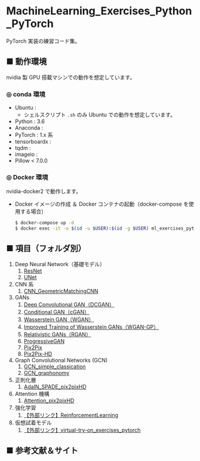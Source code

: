 # MachineLearning_Exercises_Python_PyTorch
PyTorch 実装の練習コード集。<br>

## ■ 動作環境
nvidia 製 GPU 搭載マシンでの動作を想定しています。

### ◎ conda 環境
- Ubuntu : 
    - シェルスクリプト `.sh` のみ Ubuntu での動作を想定しています。
- Python : 3.6
- Anaconda :
- PyTorch : 1.x 系
- tensorboardx :
- tqdm :
- imageio :
- Pillow < 7.0.0

### ◎ Docker 環境
nvidia-docker2 で動作します。

- Docker イメージの作成 ＆ Docker コンテナの起動（docker-compose を使用する場合）
    ```sh
    $ docker-compose up -d
    $ docker exec -it -u $(id -u $USER):$(id -g $USER) ml_exercises_pytorch_container /bin/bash
    ```

<!--
- Docker イメージの作成
    ```sh
    $ docker build ./dockerfile -t ml_exercises_pytorch_image
    ```

- Docker コンテナの起動（nvidia-docker2）
    ```sh
    $ docker run -it --rm -v ${PWD}:/home/user/share/MachineLearning_Exercises_Python_PyTorch --name ml_exercises_container ml_exercises_pytorch_image --runtime nvidia --p 6006:6006 /bin/bash
    ```

- docker-compose を使用する場合
    ```sh
    $ docker-compose up -d
    ```
-->

## ■ 項目（フォルダ別）

1. Deep Neural Network（基礎モデル）
    1. [ResNet](https://github.com/Yagami360/MachineLearning_Exercises_Python_PyTorch/tree/master/ResNet_PyTorch)
    1. [UNet](https://github.com/Yagami360/MachineLearning_Exercises_Python_PyTorch/tree/master/UNet_PyTorch)
1. CNN 系
    1. [CNN_GeometricMatchingCNN](https://github.com/Yagami360/MachineLearning_Exercises_Python_PyTorch/tree/master/CNN_GeometricMatchingCNN)
1. GANs
    1. [Deep Convolutional GAN（DCGAN）](https://github.com/Yagami360/MachineLearning_Exercises_Python_PyTorch/tree/master/GAN_DCGAN_PyTorch)
    1. [Conditional GAN（cGAN）](https://github.com/Yagami360/MachineLearning_Exercises_Python_PyTorch/tree/master/GAN_cGAN_PyTorch)
    1. [Wasserstein GAN（WGAN）](https://github.com/Yagami360/MachineLearning_Exercises_Python_PyTorch/tree/master/GAN_WGAN_PyTorch)
    1. [Improved Training of Wasserstein GANs（WGAN-GP）](https://github.com/Yagami360/MachineLearning_Exercises_Python_PyTorch/tree/master/GAN_WGAN-GP_PyTorch)
    1. [Relativistic GANs（RGAN）](https://github.com/Yagami360/MachineLearning_Exercises_Python_PyTorch/tree/master/GAN_RGAN_PyTorch)
    1. [ProgressiveGAN](https://github.com/Yagami360/MachineLearning_Exercises_Python_PyTorch/tree/master/GAN_PGGAN_PyTorch)
    1. [Pix2Pix](https://github.com/Yagami360/MachineLearning_Exercises_Python_PyTorch/tree/master/GAN_Pix2Pix_PyTorch)
    1. [Pix2Pix-HD](https://github.com/Yagami360/MachineLearning_Exercises_Python_PyTorch/tree/master/GAN_Pix2PixHD_PyTorch)
1. Graph Convolutional Networks (GCN)
    1. [GCN_simple_classication](https://github.com/Yagami360/MachineLearning_Exercises_Python_PyTorch/tree/master/GCN_simple_classication)
    1. [GCN_graphonomy](https://github.com/Yagami360/MachineLearning_Exercises_Python_PyTorch/tree/master/GCN_graphonomy)
1. 正則化層
    1. [AdaIN_SPADE_pix2pixHD](https://github.com/Yagami360/MachineLearning_Exercises_Python_PyTorch/tree/master/AdaIN_SPADE_pix2pixHD)
1. Attention 機構
    1. [Attention_pix2pixHD](https://github.com/Yagami360/MachineLearning_Exercises_Python_PyTorch/tree/master/Attention_pix2pixHD)
1. 強化学習
    1. [【外部リンク】ReinforcementLearning](https://github.com/Yagami360/ReinforcementLearning_Exercises)
1. 仮想試着モデル
    1. [【外部リンク】virtual-try-on_exercises_pytorch](https://github.com/Yagami360/virtual-try-on_exercises_pytorch)

## ■ 参考文献＆サイト
